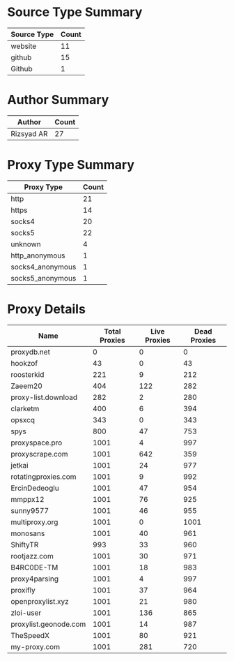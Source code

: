 # Source Type Summary

| Source Type | Count |
|-------------|-------|
| website | 11 |
| github | 15 |
| Github | 1 |


# Author Summary

| Author | Count |
|--------|-------|
| Rizsyad AR | 27 |


# Proxy Type Summary

| Proxy Type | Count |
|------------|-------|
| http | 21 |
| https | 14 |
| socks4 | 20 |
| socks5 | 22 |
| unknown | 4 |
| http_anonymous | 1 |
| socks4_anonymous | 1 |
| socks5_anonymous | 1 |


# Proxy Details

| Name | Total Proxies | Live Proxies | Dead Proxies |
|------|---------------|--------------|---------------|
| proxydb.net | 0 | 0 | 0 |
| hookzof | 43 | 0 | 43 |
| roosterkid | 221 | 9 | 212 |
| Zaeem20 | 404 | 122 | 282 |
| proxy-list.download | 282 | 2 | 280 |
| clarketm | 400 | 6 | 394 |
| opsxcq | 343 | 0 | 343 |
| spys | 800 | 47 | 753 |
| proxyspace.pro | 1001 | 4 | 997 |
| proxyscrape.com | 1001 | 642 | 359 |
| jetkai | 1001 | 24 | 977 |
| rotatingproxies.com | 1001 | 9 | 992 |
| ErcinDedeoglu | 1001 | 47 | 954 |
| mmppx12 | 1001 | 76 | 925 |
| sunny9577 | 1001 | 46 | 955 |
| multiproxy.org | 1001 | 0 | 1001 |
| monosans | 1001 | 40 | 961 |
| ShiftyTR | 993 | 33 | 960 |
| rootjazz.com | 1001 | 30 | 971 |
| B4RC0DE-TM | 1001 | 18 | 983 |
| proxy4parsing | 1001 | 4 | 997 |
| proxifly | 1001 | 37 | 964 |
| openproxylist.xyz | 1001 | 21 | 980 |
| zloi-user | 1001 | 136 | 865 |
| proxylist.geonode.com | 1001 | 14 | 987 |
| TheSpeedX | 1001 | 80 | 921 |
| my-proxy.com | 1001 | 281 | 720 |
